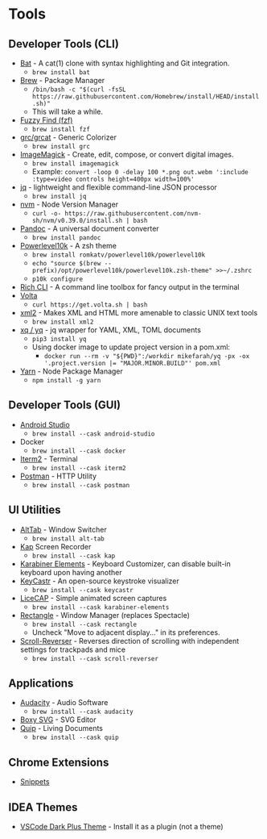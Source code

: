 # Tools

## Developer Tools (CLI)

- [Bat](https://github.com/sharkdp/bat) - A cat(1) clone with syntax highlighting and Git integration.
  - `brew install bat`
- [Brew](https://brew.sh) - Package Manager
  - `/bin/bash -c "$(curl -fsSL https://raw.githubusercontent.com/Homebrew/install/HEAD/install.sh)"`
  - This will take a while.
- [Fuzzy Find (fzf)](https://github.com/junegunn/fzf)
  - `brew install fzf`
- [grc/grcat](https://github.com/garabik/grc) - Generic Colorizer
  - `brew install grc`
- [ImageMagick](https://imagemagick.org/) - Create, edit, compose, or convert digital images.
  - `brew install imagemagick`
  - Example: `convert -loop 0 -delay 100 *.png out.webm ':include :type=video controls height=400px width=100%'`
- [jq]() - lightweight and flexible command-line JSON processor
  - `brew install jq`
- [nvm](https://github.com/nvm-sh/nvm#installing-and-updating) - Node Version Manager
  - `curl -o- https://raw.githubusercontent.com/nvm-sh/nvm/v0.39.0/install.sh | bash`
- [Pandoc](https://pandoc.org/) - A universal document converter
  - `brew install pandoc`
- [Powerlevel10k](https://github.com/romkatv/powerlevel10k#homebrew) - A zsh theme
  - `brew install romkatv/powerlevel10k/powerlevel10k`
  - `echo "source $(brew --prefix)/opt/powerlevel10k/powerlevel10k.zsh-theme" >>~/.zshrc`
  - `p10k configure`
- [Rich CLI](https://github.com/Textualize/rich-cli) - A command line toolbox for fancy output in the terminal
- [Volta]()
  - `curl https://get.volta.sh | bash`
- [xml2](https://web.archive.org/web/20160719191401/http://ofb.net/~egnor/xml2/) - Makes XML and HTML more amenable to classic UNIX text tools
  - `brew install xml2`
- [xq / yq](https://github.com/kislyuk/yq) - jq wrapper for YAML, XML, TOML documents
  - `pip3 install yq`
  - Using docker image to update project version in a pom.xml:
    - `docker run --rm -v "${PWD}":/workdir mikefarah/yq -px -ox '.project.version |= "MAJOR.MINOR.BUILD"' pom.xml`
- [Yarn]() - Node Package Manager
  - `npm install -g yarn`

## Developer Tools (GUI)

- [Android Studio](https://developer.android.com/studio/)
  - `brew install --cask android-studio`
- Docker
  - `brew install --cask docker`
- [Iterm2](https://iterm2.com) - Terminal
  - `brew install --cask iterm2`
- [Postman](https://www.postman.com/) - HTTP Utility
  - `brew install --cask postman`

## UI Utilities

- [AltTab](https://alt-tab-macos.netlify.app/) - Window Switcher
  - `brew install alt-tab`
- [Kap](https://getkap.co/) Screen Recorder
  - `brew install --cask kap`
- [Karabiner Elements](https://karabiner-elements.pqrs.org/) - Keyboard Customizer, can disable built-in keyboard upon having another
- [KeyCastr](https://github.com/keycastr/keycastr) - An open-source keystroke visualizer
  - `brew install --cask keycastr`
- [LiceCAP](https://www.cockos.com/licecap/) - Simple animated screen captures
  - `brew install --cask karabiner-elements`
- [Rectangle](https://rectangleapp.com/) - Window Manager (replaces Spectacle)
  - `brew install --cask rectangle`
  - Uncheck "Move to adjacent display..." in its preferences.
- [Scroll-Reverser](https://pilotmoon.com/scrollreverser/) - Reverses direction of scrolling with independent settings for trackpads and mice
  - `brew install --cask scroll-reverser`

## Applications

- [Audacity](https://www.audacityteam.org/) - Audio Software
  - `brew install --cask audacity`
- [Boxy SVG](https://boxy-svg.com/) - SVG Editor
- [Quip](https://quip.com/) - Living Documents
  - `brew install --cask quip`

## Chrome Extensions

- [Snippets](https://chrome.google.com/webstore/detail/snippets/fakjeijchchmicjllnabpdkclfkpbiag)

## IDEA Themes

- [VSCode Dark Plus Theme](https://plugins.jetbrains.com/plugin/12255-visual-studio-code-dark-plus-theme) - Install it as a plugin (not a theme)
